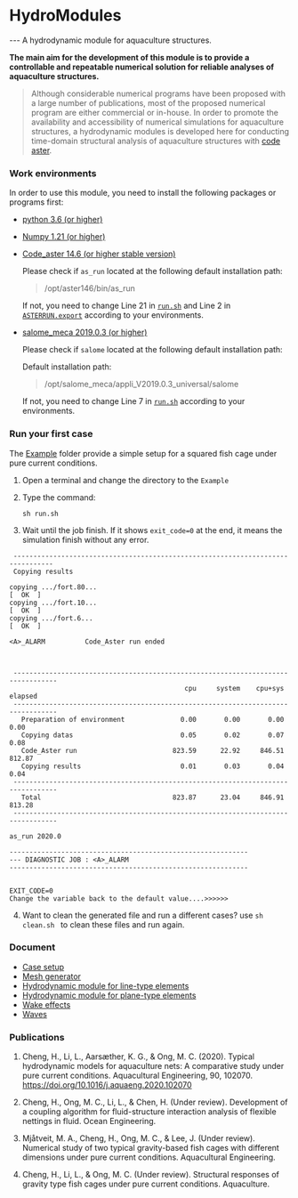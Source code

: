 # HydroModules
--- A hydrodynamic module for aquaculture structures.

**The main aim for the development of this module is to provide a controllable and repeatable numerical solution for reliable analyses of aquaculture structures.** 


> Although considerable numerical programs have been proposed with a large number of publications, most of the proposed numerical program are either  commercial or in-house. In order to promote the availability  and accessibility of numerical simulations for aquaculture structures, a hydrodynamic modules is developed here for conducting time-domain structural analysis of aquaculture structures with [code aster](https://www.code-aster.org/V2/spip.php?rubrique2). 



### Work environments

In order to use this module, you need to install the following packages or programs first:

* [python 3.6 (or higher)](https://www.python.org/)

* [Numpy 1.21 (or higher)](https://numpy.org/)

* [Code_aster 14.6 (or higher stable version)](https://www.code-aster.org/spip.php?article272)

  Please check if `as_run` located at the following default installation path:

  > /opt/aster146/bin/as_run

  If not, you need to change Line 21 in [`run.sh`](./Example/run.sh) and Line 2 in [`ASTERRUN.export`](./Example/asterinput/ASTERRUN.export) according to your environments.

* [salome_meca 2019.0.3 (or higher)](https://www.code-aster.org/spip.php?article303)

  Please check if `salome` located at the following default installation path:

  Default installation path:

  > /opt/salome_meca/appli_V2019.0.3_universal/salome

  If not, you need to change Line 7 in [`run.sh`](./Example/run.sh) according to your environments.



### Run your first case

The [Example](./Example/README.MD) folder provide a simple setup for a squared fish cage under pure current conditions. 

1. Open a terminal and change the directory to the `Example`

2. Type the command:

   ``` shell
   sh run.sh
   ```

3. Wait until the job finish. If it shows `exit_code=0` at the end, it means the simulation finish without any error.

```shell
 --------------------------------------------------------------------------------
 Copying results

copying .../fort.80...                                                  [  OK  ]
copying .../fort.10...                                                  [  OK  ]
copying .../fort.6...                                                   [  OK  ]

<A>_ALARM          Code_Aster run ended


 
 ---------------------------------------------------------------------------------
                                            cpu     system    cpu+sys    elapsed
 ---------------------------------------------------------------------------------
   Preparation of environment              0.00       0.00       0.00       0.00
   Copying datas                           0.05       0.02       0.07       0.08
   Code_Aster run                        823.59      22.92     846.51     812.87
   Copying results                         0.01       0.03       0.04       0.04
 ---------------------------------------------------------------------------------
   Total                                 823.87      23.04     846.91     813.28
 ---------------------------------------------------------------------------------

as_run 2020.0

------------------------------------------------------------
--- DIAGNOSTIC JOB : <A>_ALARM
------------------------------------------------------------


EXIT_CODE=0
Change the variable back to the default value....>>>>>>

```

4. Want to clean the generated file and run a different cases? use `sh clean.sh ` to clean these files and run again. 

   

### Document

* [Case setup](./doc/demon.md)
* [Mesh generator](./doc/mesh.md)
* [Hydrodynamic module for line-type elements](doc/1d_hydro.md)
* [Hydrodynamic module for plane-type elements](doc/2d_hydro.md)
* [Wake effects](doc/wakeEffect.md)
* [Waves](doc/waves.md)

### Publications 

  1. Cheng, H., Li, L., Aarsæther, K. G., & Ong, M. C. (2020). Typical hydrodynamic models for aquaculture nets: A comparative study under pure current conditions. Aquacultural Engineering, 90, 102070. https://doi.org/10.1016/j.aquaeng.2020.102070

  2. Cheng, H., Ong, M. C., Li, L., & Chen, H. (Under review). Development of a coupling algorithm for fluid-structure interaction analysis of flexible nettings in fluid. Ocean Engineering.

  3. Mjåtveit, M. A., Cheng, H., Ong, M. C., & Lee, J. (Under review). Numerical study of two typical gravity-based fish cages with different dimensions under pure current conditions. Aquacultural Engineering.

  4. Cheng, H., Li, L., & Ong, M. C. (Under review). Structural responses of gravity type fish cages under pure current conditions. Aquaculture.

